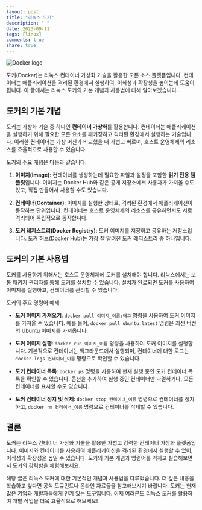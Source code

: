 ```yaml
---
layout: post
title: "리눅스 도커"
description: " "
date: 2023-09-11
tags: [linux]
comments: true
share: true
---
```


![Docker logo](https://www.docker.com/sites/default/files/d8/2019-07/horizontal-logo-monochromatic-white.png)

도커(Docker)는 리눅스 컨테이너 가상화 기술을 활용한 오픈 소스 플랫폼입니다. 컨테이너는 애플리케이션을 격리된 환경에서 실행하여, 이식성과 확장성을 높이는데 도움이 됩니다. 이 글에서는 리눅스 도커의 기본 개념과 사용법에 대해 알아보겠습니다.

## 도커의 기본 개념

도커는 가상화 기술 중 하나인 **컨테이너 가상화**를 활용합니다. 컨테이너는 애플리케이션을 실행하기 위해 필요한 모든 요소를 패키징하고 격리된 환경에서 실행하는 기술입니다. 이러한 컨테이너는 가상 머신과 비교했을 때 가볍고 빠르며, 호스트 운영체제의 리소스를 효율적으로 사용할 수 있습니다.

도커의 주요 개념은 다음과 같습니다:

1. **이미지(Image)**: 컨테이너를 생성하는데 필요한 파일과 설정을 포함한 **읽기 전용 템플릿**입니다. 이미지는 Docker Hub와 같은 공개 저장소에서 사용자가 가져올 수도 있고, 직접 만들어서 사용할 수도 있습니다.

2. **컨테이너(Container)**: 이미지를 실행한 상태로, 격리된 환경에서 애플리케이션이 동작하는 단위입니다. 컨테이너는 호스트 운영체제의 리소스를 공유하면서도 서로 격리되어 독립적으로 동작합니다.

3. **도커 레지스트리(Docker Registry)**: 도커 이미지를 저장하고 공유하는 저장소입니다. 도커 허브(Docker Hub)는 가장 잘 알려진 도커 레지스트리 중 하나입니다.

## 도커의 기본 사용법

도커를 사용하기 위해서는 호스트 운영체제에 도커를 설치해야 합니다. 리눅스에서는 보통 패키지 관리자를 통해 도커를 설치할 수 있습니다. 설치가 완료되면 도커를 사용하여 이미지를 실행하고, 컨테이너를 관리할 수 있습니다.

도커의 주요 명령어 예제:

- **도커 이미지 가져오기**: `docker pull 이미지_이름:태그` 명령을 사용하여 도커 이미지를 가져올 수 있습니다. 예를 들어, `docker pull ubuntu:latest` 명령은 최신 버전의 Ubuntu 이미지를 가져옵니다.

- **도커 이미지 실행**: `docker run 이미지_이름` 명령을 사용하여 도커 이미지를 실행합니다. 기본적으로 컨테이너는 백그라운드에서 실행되며, 컨테이너에 대한 로그는 `docker logs 컨테이너_이름` 명령으로 확인할 수 있습니다.

- **도커 컨테이너 목록**: `docker ps` 명령을 사용하여 현재 실행 중인 도커 컨테이너 목록을 확인할 수 있습니다. 옵션을 추가하여 실행 중인 컨테이너만 나열하거나, 모든 컨테이너를 표시할 수도 있습니다.

- **도커 컨테이너 정지 및 삭제**: `docker stop 컨테이너_이름` 명령으로 컨테이너를 정지하고, `docker rm 컨테이너_이름` 명령으로 컨테이너를 삭제할 수 있습니다.

## 결론

도커는 리눅스 컨테이너 가상화 기술을 활용한 가볍고 강력한 컨테이너 가상화 플랫폼입니다. 이미지와 컨테이너를 사용하여 애플리케이션을 격리된 환경에서 실행할 수 있어, 이식성과 확장성을 높일 수 있습니다. 도커의 기본 개념과 명령어를 익히고 실습해보면서 도커의 강력함을 체험해보세요.

해당 글은 리눅스 도커에 대한 기본적인 개념과 사용법을 다루었습니다. 더 깊은 내용을 학습하고 싶다면 공식 도큐먼트나 온라인 자료들을 참고해보시기 바랍니다. 도커는 현재 많은 기업과 개발자들에게 인기 있는 도구입니다. 이제 여러분도 리눅스 도커를 활용하여 개발 작업을 더욱 효율적으로 해보세요!